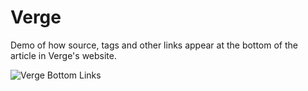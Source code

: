 # Verge
Demo of how source, tags and other links appear at the bottom of the article in Verge's website.

![Verge Bottom Links](http://i.imgur.com/x5wTO2q.png)

